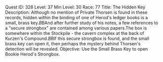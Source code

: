 Quest ID: 328
Level: 37
Min Level: 30
Race: 77
Title: The Hidden Key
Description: Although no mention of Private Thorsen is found in these records, hidden within the binding of one of Herod's ledger books is a small, brass key.$B$BAnd after further study of his notes, a few references to a "secure strongbox" are contained among various papers.The box is somewhere within the Stockpile - the cavern complex at the back of Kurzen's Compound.$B$BIf this secure strongbox is found, and the small brass key can open it, then perhaps the mystery behind Thorsen's detection will be revealed.
Objective: Use the Small Brass Key to open Bookie Herod's Strongbox.
